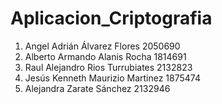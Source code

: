 # Aplicacion_Criptografia
 1. Angel Adrián Álvarez Flores 2050690 
 2. Alberto Armando Alanis Rocha 1814691
 3. Raul Alejandro Rios Turrubiates 2132823
 4. Jesús Kenneth Maurizio Martinez 1875474
 5. Alejandra Zarate Sánchez 2132946
